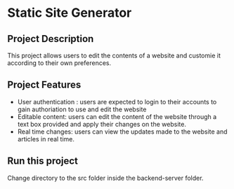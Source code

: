 # Static Site Generator

## Project Description
This project allows users to edit the contents of a website and customie it according to their own preferences.

## Project Features
- User authentication : users are expected to login to their accounts to gain authoriation to use and edit the website
- Editable content: users can edit the content of the website through a text box provided and apply their changes on the website.
- Real time changes: users can view the updates made to the website and articles in real time.

## Run this project

Change directory to the src folder inside the backend-server folder.


